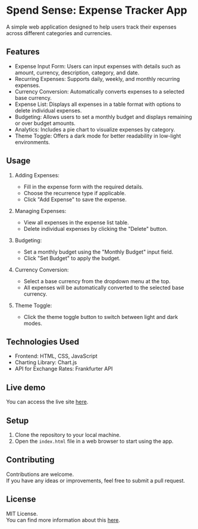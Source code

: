 # __Spend Sense__: Expense Tracker App

A simple web application designed to help users track their expenses across different categories and currencies.

Features
--------

- Expense Input Form: Users can input expenses with details such as amount, currency, description, category, and date.
- Recurring Expenses: Supports daily, weekly, and monthly recurring expenses.
- Currency Conversion: Automatically converts expenses to a selected base currency.
- Expense List: Displays all expenses in a table format with options to delete individual expenses.
- Budgeting: Allows users to set a monthly budget and displays remaining or over budget amounts.
- Analytics: Includes a pie chart to visualize expenses by category.
- Theme Toggle: Offers a dark mode for better readability in low-light environments.

Usage
-----

1. Adding Expenses:
   - Fill in the expense form with the required details.
   - Choose the recurrence type if applicable.
   - Click "Add Expense" to save the expense.

2. Managing Expenses:
   - View all expenses in the expense list table.
   - Delete individual expenses by clicking the "Delete" button.

3. Budgeting:
   - Set a monthly budget using the "Monthly Budget" input field.
   - Click "Set Budget" to apply the budget.

4. Currency Conversion:
   - Select a base currency from the dropdown menu at the top.
   - All expenses will be automatically converted to the selected base currency.

5. Theme Toggle:
   - Click the theme toggle button to switch between light and dark modes.

Technologies Used
-----------------

- Frontend: HTML, CSS, JavaScript
- Charting Library: Chart.js
- API for Exchange Rates: Frankfurter API

Live demo
---------

You can access the live site [here](https://prj-3.netlify.app/index.html).

Setup
-----

1. Clone the repository to your local machine.
2. Open the `index.html` file in a web browser to start using the app.

Contributing
------------

Contributions are welcome. <br>
If you have any ideas or improvements, feel free to submit a pull request.

License
-------

MIT License. <br>
You can find more information about this [here](LICENSE).
